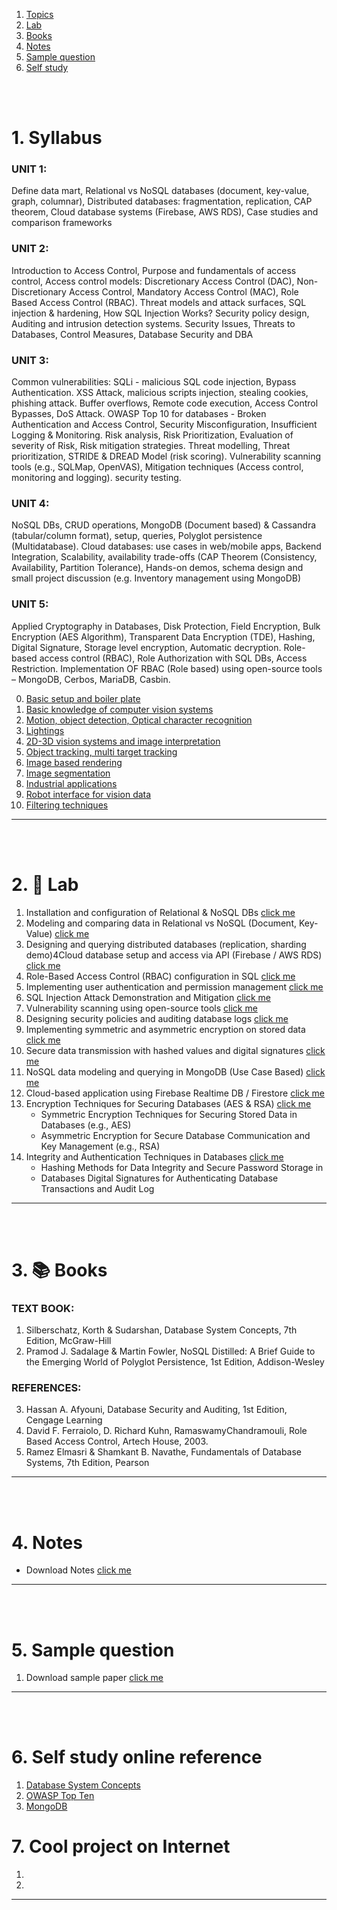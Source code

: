 1. [Topics](#1)
2. [Lab](#2)
3. [Books](#3)
4. [Notes](#4)
5. [Sample question](#5)
6. [Self study](#6)

<br>
<br>

# 1. Syllabus<a id='1'></a>

### UNIT 1:
Define data mart, Relational vs NoSQL databases (document, key-value, graph, columnar), Distributed databases:
fragmentation, replication, CAP theorem, Cloud database systems (Firebase, AWS RDS), Case studies and comparison
frameworks

### UNIT 2:
Introduction to Access Control, Purpose and fundamentals of access control, Access control models: Discretionary Access
Control (DAC), Non- Discretionary Access Control, Mandatory Access Control (MAC), Role Based Access Control
(RBAC).
Threat models and attack surfaces, SQL injection & hardening, How SQL Injection Works? Security policy design, Auditing
and intrusion detection systems.
Security Issues, Threats to Databases, Control Measures, Database Security and DBA

### UNIT 3:
Common vulnerabilities: SQLi - malicious SQL code injection, Bypass Authentication. XSS Attack, malicious scripts
injection, stealing cookies, phishing attack. Buffer overflows, Remote code execution, Access Control Bypasses, DoS Attack.
OWASP Top 10 for databases - Broken Authentication and Access Control, Security Misconfiguration, Insufficient Logging
& Monitoring. Risk analysis, Risk Prioritization, Evaluation of severity of Risk, Risk mitigation strategies. Threat modelling,
Threat prioritization, STRIDE & DREAD Model (risk scoring). Vulnerability scanning tools (e.g., SQLMap, OpenVAS),
Mitigation techniques (Access control, monitoring and logging). security testing.

### UNIT 4:
NoSQL DBs, CRUD operations, MongoDB (Document based) & Cassandra (tabular/column format), setup, queries, Polyglot
persistence (Multidatabase). Cloud databases: use cases in web/mobile apps, Backend Integration, Scalability, availability
trade-offs (CAP Theorem (Consistency, Availability, Partition Tolerance), Hands-on demos, schema design and small project
discussion (e.g. Inventory management using MongoDB)

### UNIT 5:
Applied Cryptography in Databases, Disk Protection, Field Encryption, Bulk Encryption (AES Algorithm), Transparent Data
Encryption (TDE), Hashing, Digital Signature, Storage level encryption, Automatic decryption. Role-based access control
(RBAC), Role Authorization with SQL DBs, Access Restriction. Implementation OF RBAC (Role based) using open-source
tools – MongoDB, Cerbos, MariaDB, Casbin.

0. [Basic setup and boiler plate](<assets/syllabus/00 topic.md>)
1. [Basic knowledge of computer vision systems](<assets/syllabus/01 topic.md>)
1. [Motion, object detection, Optical character recognition](<assets/syllabus/02 topic.md>)
1. [Lightings](<assets/syllabus/03 topic.md>)
1. [2D-3D vision systems and image interpretation](<assets/syllabus/04 topic.md>)
1. [Object tracking, multi target tracking](<assets/syllabus/05 topic.md>)
1. [Image based rendering](<assets/syllabus/06 topic.md>)
1. [Image segmentation](<assets/syllabus/07 topic.md>)
1. [Industrial applications](<assets/syllabus/08 topic.md>)
1. [Robot interface for vision data](<assets/syllabus/09 topic.md>)
1. [Filtering techniques](<assets/syllabus/10 topic.md>)

---

<br>
<br>

# 2. 🧪 Lab<a id='2'></a>

1. Installation and configuration of Relational & NoSQL DBs [click me]()
1. Modeling and comparing data in Relational vs NoSQL (Document, Key-Value) [click me]()
1. Designing and querying distributed databases (replication, sharding demo)4Cloud database setup and access via API  (Firebase / AWS RDS) [click me]()
1. Role-Based Access Control (RBAC) configuration in SQL [click me]()
1. Implementing user authentication and permission management [click me]()
1. SQL Injection Attack Demonstration and Mitigation [click me]()
1. Vulnerability scanning using open-source tools [click me]()
1. Designing security policies and auditing database logs [click me]()
1. Implementing symmetric and asymmetric encryption on stored data [click me]()
1. Secure data transmission with hashed values and digital signatures [click me]()
1. NoSQL data modeling and querying in MongoDB (Use Case Based) [click me]()
1. Cloud-based application using Firebase Realtime DB / Firestore [click me]()
1. Encryption Techniques for Securing Databases (AES & RSA) [click me]()
    - Symmetric Encryption Techniques for Securing Stored Data in Databases (e.g., AES)
    - Asymmetric Encryption for Secure Database Communication and Key Management (e.g., RSA)
1. Integrity and Authentication Techniques in Databases [click me]()
    - Hashing Methods for Data Integrity and Secure Password Storage in
    - Databases Digital Signatures for Authenticating Database Transactions and Audit Log
---

<br>
<br>

# 3. 📚 Books<a id='3'></a>

### TEXT BOOK:
1. Silberschatz, Korth & Sudarshan, Database System Concepts, 7th Edition, McGraw-Hill
2. Pramod J. Sadalage & Martin Fowler, NoSQL Distilled: A Brief Guide to the Emerging World of Polyglot
Persistence, 1st Edition, Addison-Wesley

### REFERENCES:
3. Hassan A. Afyouni, Database Security and Auditing, 1st Edition, Cengage Learning
4. David F. Ferraiolo, D. Richard Kuhn, RamaswamyChandramouli, Role Based
Access Control, Artech House, 2003.
5. Ramez Elmasri & Shamkant B. Navathe, Fundamentals of Database Systems, 7th Edition, Pearson

---

<br>
<br>

# 4. Notes<a id='4'></a>

- Download Notes [click me]()

---

<br>
<br>

# 5. Sample question<a id='5'></a>

1. Download sample paper [click me]()

---

<br>
<br>

# 6. Self study online reference<a id='6'></a>

1. [Database System Concepts](https://db-book.com)
2. [OWASP Top Ten](https://owasp.org/www-project-top-ten/)
3. [MongoDB](https://www.mongodb.com/docs/manual/)


# 7. Cool project on Internet

1. []()
1. []()

---